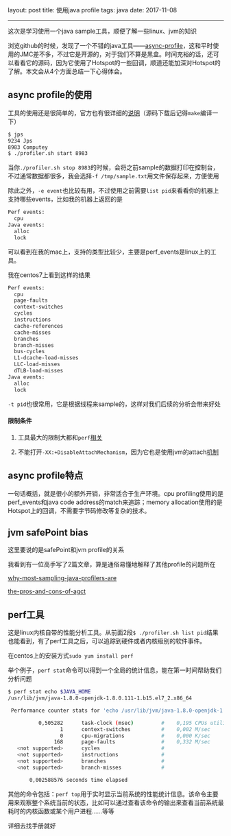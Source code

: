layout: post
title: 使用java profile 
tags: java
date: 2017-11-08

---
这次是学习使用一个java sample工具，顺便了解一些linux、jvm的知识
<!--more-->
浏览github的时候，发现了一个不错的java工具——[async-profile](https://github.com/jvm-profiling-tools/async-profiler)，这和平时使用的JMC差不多，不过它是开源的，对于我们不算是黑盒。时间充裕的话，还可以看看它的源码，因为它使用了Hotspot的一些回调，顺道还能加深对Hotspot的了解。本文会从4个方面总结一下心得体会。

## async profile的使用

工具的使用还是很简单的，官方也有很详细的[说明](https://github.com/jvm-profiling-tools/async-profiler#profiler-options)（源码下载后记得`make`编译一下）

```sh
$ jps
9234 Jps
8983 Computey
$ ./profiler.sh start 8983
```

当你`./profiler.sh stop 8983`的时候，会将之前sample的数据打印在控制台，不过通常数据都很多，我会选择`-f /tmp/sample.txt`用文件保存起来，方便使用

除此之外，`-e event`也比较有用，不过使用之前需要`list pid`来看看你的机器上支持哪些events，比如我的机器上返回的是

```sh
Perf events:
  cpu
Java events:
  alloc
  lock
```

可以看到在我的mac上，支持的类型比较少，主要是perf_events是linux上的工具。

我在centos7上看到这样的结果

```sh
Perf events:
  cpu
  page-faults
  context-switches
  cycles
  instructions
  cache-references
  cache-misses
  branches
  branch-misses
  bus-cycles
  L1-dcache-load-misses
  LLC-load-misses
  dTLB-load-misses
Java events:
  alloc
  lock
```

`-t pid`也很常用，它是根据线程来sample的，这样对我们后续的分析会带来好处

#### 限制条件

1. 工具最大的限制大都和`perf`[相关](https://github.com/jvm-profiling-tools/async-profiler#restrictionslimitations) 

2. 不能打开`-XX:+DisableAttachMechanism`，因为它也是使用jvm的attach[机制](http://lovestblog.cn/blog/2014/06/18/jvm-attach/)

## async profile特点

一句话概括，就是很小的额外开销，非常适合于生产环境。cpu profiling使用的是perf_events和java code address的match来追踪；memory allocation使用的是Hotspot上的回调，不需要字节码修改等复杂的技术。

## jvm safePoint bias

这里要说的是safePoint和jvm profile的关系

我看到有一位高手写了2篇文章，算是通俗易懂地解释了其他profile的问题所在

[why-most-sampling-java-profilers-are](http://psy-lob-saw.blogspot.ru/2016/02/why-most-sampling-java-profilers-are.html)

[the-pros-and-cons-of-agct](http://psy-lob-saw.blogspot.co.za/2016/06/the-pros-and-cons-of-agct.html)

## perf工具

这是linux内核自带的性能分析工具。从前面2段`$ ./profiler.sh list pid`结果也能看到，有了perf工具之后，可以追踪到硬件或者内核级别的软件事件。

在centos上的安装方式`sudo yum install perf`

举个例子，`perf stat`命令可以得到一个全局的统计信息，能在第一时间帮助我们分析问题

```sh
$ perf stat echo $JAVA_HOME
/usr/lib/jvm/java-1.8.0-openjdk-1.8.0.111-1.b15.el7_2.x86_64

 Performance counter stats for 'echo /usr/lib/jvm/java-1.8.0-openjdk-1.8.0.111-1.b15.el7_2.x86_64':

          0,505282      task-clock (msec)         #    0,195 CPUs utilized          CPU 利用率，该值高，说明程序的多数时间花费在 CPU 计算上而非 IO
                 1      context-switches          #    0,002 M/sec                  进程切换次数，记录了程序运行过程中发生了多少次进程切换，频繁的进程切换是应该避免的
                 0      cpu-migrations            #    0,000 K/sec                  表示进程运行过程中发生了多少次 CPU 迁移，即被调度器从一个 CPU 转移到另外一个 CPU 上运行
               168      page-faults               #    0,332 M/sec                  
   <not supported>      cycles                    #                                 处理器时钟，一条机器指令可能需要多个 cycles 
   <not supported>      instructions              #                                 机器指令数目 
   <not supported>      branches                  #                                  
   <not supported>      branch-misses             #                                  

       0,002588576 seconds time elapsed
```

其他的命令包括：`perf top`用于实时显示当前系统的性能统计信息。该命令主要用来观察整个系统当前的状态，比如可以通过查看该命令的输出来查看当前系统最耗时的内核函数或某个用户进程......等等

详细去找手册就好
